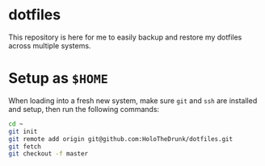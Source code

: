 # dotfiles
This repository is here for me to easily backup and restore my dotfiles across multiple systems.

# Setup as `$HOME`
When loading into a fresh new system, make sure `git` and `ssh` are installed and setup, then run the following commands:
```sh
cd ~
git init
git remote add origin git@github.com:HoloTheDrunk/dotfiles.git
git fetch
git checkout -f master
```
